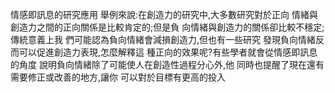 情感即訊息的研究應用
舉例來說:在創造力的研究中,大多數研究對於正向
情緒與創造力之間的正向關係是比較肯定的;但是負
向情緒與創造力的關係卻比較不穩定;傳統意義上我
們可能認為負向情緒會減損創造力,但也有一些研究
發現負向情緒反而可以促進創造力表現,怎麼解釋這
種正向的效果呢?有些學者就會從情感即訊息的角度
說明負向情緒除了可能使人在創造性過程分心外,他
同時也提醒了現在還有需要修正或改善的地方,讓你
可以對於目標有更高的投入